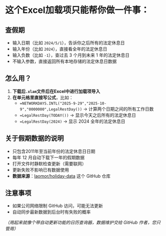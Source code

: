 # 这个Excel加载项只能帮你做一件事：

## 查假期

- 输入日期（比如 `2024/5/1`），告诉你之后所有的法定休息日
- 输入年份（比如 `2024`），直接看全年的法定休息日
- 输入负数（比如 `-1`），查过去 3 个月到未来 1 年的法定休息日
- 不输入参数，直接返回所有本地存储的法定休息日数据

## 怎么用？

1. **下载后`.xlam`文件后在Excel中进行加载项导入**
2. **在单元格里直接写公式**，比如：
   - `=NETWORKDAYS.INTL("2025-9-29","2025-10-9","0000000",LegalRestDay())` → 计算两个日期之间的所有工作日数
   - `=LegalRestDay(TODAY())` → 显示今天之后所有的法定休息日
   - `=LegalRestDay(2024)` → 显示 2024 全年的法定休息日

## 关于假期数据的说明

- 只包含2011年至当前年份的法定休息日日期
- 每年 12 月自动下载下一年的假期数据
- 打开文件时静默检查更新（需要联网）
- 更新失败不影响已有数据使用
- **数据来源**：[laomor/holiday-data](https://github.com/laomor/holiday-data) 这个 GitHub 仓库

## 注意事项
- 如果公司网络限制 GitHub 访问，可能无法更新
- 自动同步最新数据到后台时有失败的概率

*（用起来就像个带自动更新功能的日历查询器，数据维护交给 GitHub 作者，您只管用）*
